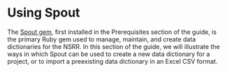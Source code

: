 # Using Spout

The [Spout gem](https://github.com/sleepepi/spout), first installed in the Prerequisites section of the guide, is the primary Ruby gem used to manage, maintain, and create data dictionaries for the NSRR. In this section of the guide, we will illustrate the ways in which Spout can be used to create a new data dictionary for a project, or to import a preexisting data dictionary in an Excel CSV format.
